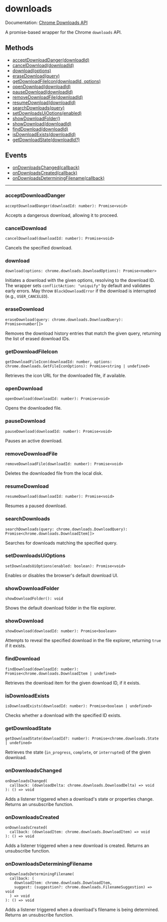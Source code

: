 # downloads

Documentation: [Chrome Downloads API](https://developer.chrome.com/docs/extensions/reference/downloads)

A promise-based wrapper for the Chrome `downloads` API.

## Methods

- [acceptDownloadDanger(downloadId)](#acceptDownloadDanger)
- [cancelDownload(downloadId)](#cancelDownload)
- [download(options)](#download)
- [eraseDownload(query)](#eraseDownload)
- [getDownloadFileIcon(downloadId, options)](#getDownloadFileIcon)
- [openDownload(downloadId)](#openDownload)
- [pauseDownload(downloadId)](#pauseDownload)
- [removeDownloadFile(downloadId)](#removeDownloadFile)
- [resumeDownload(downloadId)](#resumeDownload)
- [searchDownloads(query)](#searchDownloads)
- [setDownloadsUiOptions(enabled)](#setDownloadsUiOptions)
- [showDownloadFolder()](#showDownloadFolder)
- [showDownload(downloadId)](#showDownload)
- [findDownload(downloadId)](#findDownload)
- [isDownloadExists(downloadId)](#isDownloadExists)
- [getDownloadState(downloadId?)](#getDownloadState)

## Events

- [onDownloadsChanged(callback)](#onDownloadsChanged)
- [onDownloadsCreated(callback)](#onDownloadsCreated)
- [onDownloadsDeterminingFilename(callback)](#onDownloadsDeterminingFilename)

---

<a name="acceptDownloadDanger"></a>

### acceptDownloadDanger

```
acceptDownloadDanger(downloadId: number): Promise<void>
```

Accepts a dangerous download, allowing it to proceed.

<a name="cancelDownload"></a>

### cancelDownload

```
cancelDownload(downloadId: number): Promise<void>
```

Cancels the specified download.

<a name="download"></a>

### download

```
download(options: chrome.downloads.DownloadOptions): Promise<number>
```

Initiates a download with the given options, resolving to the download ID. The wrapper sets `conflictAction: "uniquify"` by default and validates early errors. May throw `BlockDownloadError` if the download is interrupted (e.g., `USER_CANCELED`).

<a name="eraseDownload"></a>

### eraseDownload

```
eraseDownload(query: chrome.downloads.DownloadQuery): Promise<number[]>
```

Removes the download history entries that match the given query, returning the list of erased download IDs.

<a name="getDownloadFileIcon"></a>

### getDownloadFileIcon

```
getDownloadFileIcon(downloadId: number, options: chrome.downloads.GetFileIconOptions): Promise<string | undefined>
```

Retrieves the icon URL for the downloaded file, if available.

<a name="openDownload"></a>

### openDownload

```
openDownload(downloadId: number): Promise<void>
```

Opens the downloaded file.

<a name="pauseDownload"></a>

### pauseDownload

```
pauseDownload(downloadId: number): Promise<void>
```

Pauses an active download.

<a name="removeDownloadFile"></a>

### removeDownloadFile

```
removeDownloadFile(downloadId: number): Promise<void>
```

Deletes the downloaded file from the local disk.

<a name="resumeDownload"></a>

### resumeDownload

```
resumeDownload(downloadId: number): Promise<void>
```

Resumes a paused download.

<a name="searchDownloads"></a>

### searchDownloads

```
searchDownloads(query: chrome.downloads.DownloadQuery): Promise<chrome.downloads.DownloadItem[]>
```

Searches for downloads matching the specified query.

<a name="setDownloadsUiOptions"></a>

### setDownloadsUiOptions

```
setDownloadsUiOptions(enabled: boolean): Promise<void>
```

Enables or disables the browser's default download UI.

<a name="showDownloadFolder"></a>

### showDownloadFolder

```
showDownloadFolder(): void
```

Shows the default download folder in the file explorer.

<a name="showDownload"></a>

### showDownload

```
showDownload(downloadId: number): Promise<boolean>
```

Attempts to reveal the specified download in the file explorer, returning `true` if it exists.

<a name="findDownload"></a>

### findDownload

```
findDownload(downloadId: number): Promise<chrome.downloads.DownloadItem | undefined>
```

Retrieves the download item for the given download ID, if it exists.

<a name="isDownloadExists"></a>

### isDownloadExists

```
isDownloadExists(downloadId: number): Promise<boolean | undefined>
```

Checks whether a download with the specified ID exists.

<a name="getDownloadState"></a>

### getDownloadState

```
getDownloadState(downloadId?: number): Promise<chrome.downloads.State | undefined>
```

Retrieves the state (`in_progress`, `complete`, or `interrupted`) of the given download.

<a name="onDownloadsChanged"></a>

### onDownloadsChanged

```
onDownloadsChanged(
  callback: (downloadDelta: chrome.downloads.DownloadDelta) => void
): () => void
```

Adds a listener triggered when a download's state or properties change. Returns an unsubscribe function.

<a name="onDownloadsCreated"></a>

### onDownloadsCreated

```
onDownloadsCreated(
  callback: (downloadItem: chrome.downloads.DownloadItem) => void
): () => void
```

Adds a listener triggered when a new download is created. Returns an unsubscribe function.

<a name="onDownloadsDeterminingFilename"></a>

### onDownloadsDeterminingFilename

```
onDownloadsDeterminingFilename(
  callback: (
    downloadItem: chrome.downloads.DownloadItem,
    suggest: (suggestion?: chrome.downloads.FilenameSuggestion) => void
  ) => void
): () => void
```

Adds a listener triggered when a download's filename is being determined. Returns an unsubscribe function.
